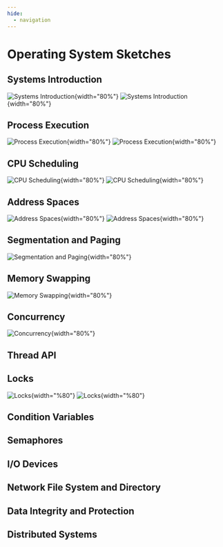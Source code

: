 ```yaml
---
hide:
  - navigation
---
```


# Operating System Sketches

## Systems Introduction

![Systems Introduction](/img/os-sketch-systems-introduction.svg#only-light){width="80%"}
![Systems Introduction](/img/os-sketch-systems-introduction-inverted.svg#only-dark){width="80%"}

## Process Execution

![Process Execution](/img/os-sketch-process-execution.svg#only-light){width="80%"}
![Process Execution](/img/os-sketch-process-execution-inverted.svg#only-dark){width="80%"}

## CPU Scheduling

![CPU Scheduling](/img/os-sketch-cpu-scheduling.svg#only-light){width="80%"}
![CPU Scheduling](/img/os-sketch-cpu-scheduling-inverted.svg#only-dark){width="80%"}

## Address Spaces

![Address Spaces](/img/os-sketch-address-spaces.svg#only-light){width="80%"}
![Address Spaces](/img/os-sketch-address-spaces-inverted.svg#only-dark){width="80%"}

## Segmentation and Paging

![Segmentation and Paging](/img/os-sketch-segmentation-paging.svg#only-light){width="80%"}

## Memory Swapping

![Memory Swapping](/img/os-sketch-memory-swapping.svg#only-light){width="80%"}

## Concurrency

![Concurrency](/img/os-sketch-concurrency-introduction.svg#only-light){width="80%"}

## Thread API

## Locks

![Locks](/img/os-sketch-locks-malicious-thread-locks.svg#only-light){width="%80"}
![Locks](/img/os-sketch-locks-malicious-thread-locks-inverted.svg#only-dark){width="%80"}

## Condition Variables

## Semaphores

## I/O Devices

## Network File System and Directory

## Data Integrity and Protection

## Distributed Systems